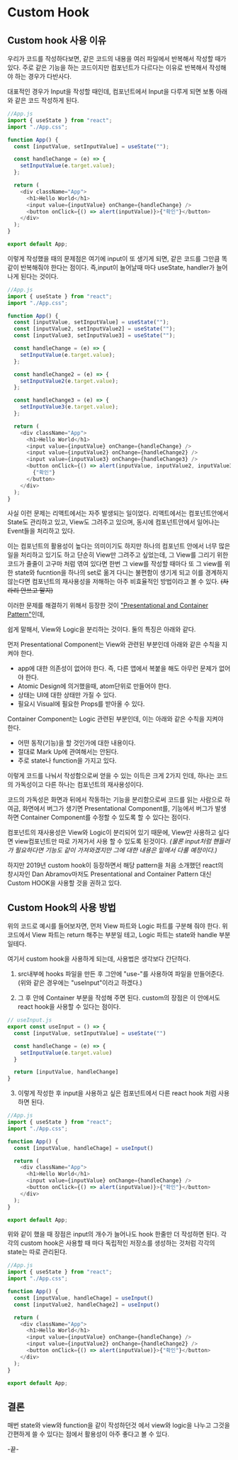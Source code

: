 # Custom Hook

## Custom hook 사용 이유

우리가 코드를 작성하다보면, 같은 코드의 내용을 여러 파일에서 반복해서 작성할 때가 있다. 주로 같은 기능을 하는 코드이지만 컴포넌트가 다르다는 이유로 반복해서 작성해야 하는 경우가 다반사다.

대표적인 경우가 Input을 작성할 때인데, 컴포넌트에서 Input을 다루게 되면 보통 아래와 같은 코드 작성하게 된다.

```javascript
//App.js
import { useState } from "react";
import "./App.css";

function App() {
  const [inputValue, setInputValue] = useState("");

  const handleChange = (e) => {
    setInputValue(e.target.value);
  };

  return (
    <div className="App">
      <h1>Hello World</h1>
      <input value={inputValue} onChange={handleChange} />
      <button onClick={() => alert(inputValue)}>{"확인"}</button>
    </div>
  );
}

export default App;
```

이렇게 작성했을 때의 문제점은 여기에 input이 또 생기게 되면, 같은 코드를 그만큼 똑같이 반복해줘야 한다는 점이다. 즉,input이 늘어날때 마다 useState, handler가 늘어나게 된다는 것이다.

```javascript
//App.js
import { useState } from "react";
import "./App.css";

function App() {
  const [inputValue, setInputValue] = useState("");
  const [inputValue2, setInputValue2] = useState("");
  const [inputValue3, setInputValue3] = useState("");

  const handleChange = (e) => {
    setInputValue(e.target.value);
  };

  const handleChange2 = (e) => {
    setInputValue2(e.target.value);
  };

  const handleChange3 = (e) => {
    setInputValue3(e.target.value);
  };

  return (
    <div className="App">
      <h1>Hello World</h1>
      <input value={inputValue} onChange={handleChange} />
      <input value={inputValue2} onChange={handleChange2} />
      <input value={inputValue3} onChange={handleChange3} />
      <button onClick={() => alert(inputValue, inputValue2, inputValue3)}>
        {"확인"}
      </button>
    </div>
  );
}
```

사실 이런 문제는 리액트에서는 자주 발생되는 일이었다. 리액트에서는 컴포넌트안에서 State도 관리하고 있고, View도 그려주고 있으며, 동시에 컴포넌트안에서 일어나는 Event들을 처리하고 있다.

이는 컴포넌트의 활용성이 높다는 의미이기도 하지만 하나의 컴포넌트 안에서 너무 많은 일을 처리하고 있기도 하고 단순히 View만 그려주고 싶었는데, 그 View를 그리기 위한 코드가 줄줄이 고구마 처럼 엮여 있다면 한번 그 view를 작성할 때마다 또 그 view를 위한 state와 fucntion을 하나의 set로 옮겨 다니는 불편함이 생기게 되고 이를 경계하지 않는다면 컴포넌트의 재사용성을 저해하는 아주 비효율적인 방법이라고 볼 수 있다. ~~(차라리 안쓰고 말지)~~

이러한 문제를 해결하기 위해서 등장한 것이 ["Presentational and Container Pattern"](https://medium.com/@dan_abramov/smart-and-dumb-components-7ca2f9a7c7d0)인데,

쉽게 말해서, View와 Logic을 분리하는 것이다. 둘의 특징은 아래와 같다.

먼저 Presentational Component는 View와 관련된 부분인데 아래와 같은 수칙을 지켜야 한다.

- app에 대한 의존성이 없어야 한다. 즉, 다른 앱에서 복붙을 해도 아무런 문제가 없어야 한다.
- Atomic Design에 의거했을때, atom단위로 만들어야 한다.
- 상태는 UI에 대한 상태만 가질 수 있다.
- 필요시 Visual에 필요한 Props를 받아올 수 있다.

Container Component는 Logic 관련된 부분인데, 이는 아래와 같은 수칙을 지켜야 한다.

- 어떤 동작(기능)을 할 것인가에 대한 내용이다.
- 절대로 Mark Up에 관여해서는 안된다.
- 주로 state나 function을 가지고 있다.

이렇게 코드를 나눠서 작성함으로써 얻을 수 있는 이득은 크게 2가지 인데, 하나는 코드의 가독성이고 다른 하나는 컴포넌트의 재사용성이다.

코드의 가독성은 화면과 뒤에서 작동하는 기능을 분리함으로써 코드를 읽는 사람으로 하여금, 화면에서 버그가 생기면 Presentational Component를, 기능에서 버그가 발생하면 Container Component를 수정할 수 있도록 할 수 있다는 점이다.

컴포넌트의 재사용성은 View와 Logic이 분리되어 있기 때문에, View만 사용하고 싶다면 view컴포넌트만 따로 가져가서 사용 할 수 있도록 된것이다. _(물론 input처럼 핸들러가 필요하다면 기능도 같이 가져와겠지만 그에 대한 내용은 밑에서 다룰 예정이다.)_

하지만 2019년 custom hook이 등장하면서 해당 pattern을 처음 소개했던 react의 창시자인 Dan Abramov마저도 Presentational and Container Pattern 대신 Custom HOOK을 사용할 것을 권하고 있다.

## Custom Hook의 사용 방법

위의 코드로 예시를 들어보자면, 먼저 View 파트와 Logic 파트를 구분해 줘야 한다.
위 코드에서 View 파트는 return 해주는 부분일 테고, Logic 파트는 state와 handle 부분일테다.

여기서 custom hook을 사용하게 되는데, 사용법은 생각보다 간단하다.

1. src내부에 hooks 파일을 만든 후 그안에 "use-"를 사용하여 파일을 만들어준다.
   (위와 같은 경우에는 "useInput"이라고 하겠다.)

2. 그 후 안에 Container 부분을 작성해 주면 된다. custom의 장점은 이 안에서도 react hook을 사용할 수 있다는 점이다.

```javascript
// useInput.js
export const useInput = () => {
  const [inputValue, setInputValue] = useState("")

  const handleChange = (e) => {
    setInputValue(e.target.value)
  }

  return [inputValue, handleChange]
}
```

3. 이렇게 작성한 후 input을 사용하고 싶은 컴포넌트에서 다른 react hook 처럼 사용하면 된다.
```javascript
//App.js
import { useState } from "react";
import "./App.css";

function App() {
  const [inputValue, handleChage] = useInput()

  return (
    <div className="App">
      <h1>Hello World</h1>
      <input value={inputValue} onChange={handleChange} />
      <button onClick={() => alert(inputValue)}>{"확인"}</button>
    </div>
  );
}

export default App;
```

위와 같이 했을 때 장점은 input의 개수가 늘어나도 hook 한줄만 더 작성하면 된다. 각각의 custom hook은 사용할 때 마다 독립적인 저장소를 생성하는 것처럼 각각의 state는 따로 관리된다. 

```javascript
//App.js
import { useState } from "react";
import "./App.css";

function App() {
  const [inputValue, handleChage] = useInput()
  const [inputValue2, handleChage2] = useInput()

  return (
    <div className="App">
      <h1>Hello World</h1>
      <input value={inputValue} onChange={handleChange} />
      <input value={inputValue2} onChange={handleChange2} />
      <button onClick={() => alert(inputValue)}>{"확인"}</button>
    </div>
  );
}

export default App;
```

## 결론
매번 state와 view와 function을 같이 작성하던것 에서 view와 logic을 나누고 그것을 간편하게 쓸 수 있다는 점에서 활용성이 아주 좋다고 볼 수 있다.

-끝-